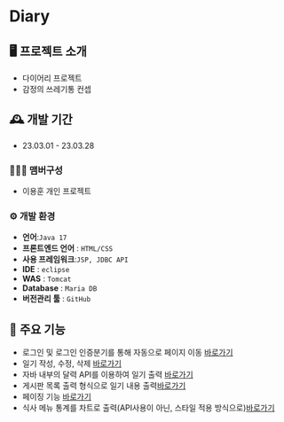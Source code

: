 
# Diary

## 🖥️ 프로젝트 소개

- 다이어리 프로젝트
- 감정의 쓰레기통 컨셉

## 🕰️ 개발 기간

-   23.03.01 - 23.03.28

### 🧑‍🤝‍🧑 맴버구성
-   이용훈 개인 프로젝트
### ⚙️ 개발 환경

-   **언어**:`Java 17`
-   **프론트엔드 언어** : `HTML/CSS`
- **사용 프레임워크**:`JSP, JDBC API`
-   **IDE**  :  `eclipse`
-   **WAS**  :  `Tomcat`
-   **Database**  :  `Maria DB`
-  **버전관리 툴**  :  `GitHub`


## 📌 주요 기능

- 로그인 및 로그인 인증분기를 통해 자동으로 페이지 이동 [바로가기](http://52.79.169.153/diary/diary.jsp)
- 일기 작성, 수정, 삭제 [바로가기](http://52.79.169.153/diary/diaryOne.jsp?diaryDate=2024-06-21)
- 자바 내부의 달력 API를 이용하여 일기 출력 [바로가기](http://52.79.169.153/diary/diaryCalendar.jsp)
- 게시판 목록 출력 형식으로 일기 내용 출력[바로가기](http://52.79.169.153/diary/diaryList.jsp)
- 페이징 기능 [바로가기](http://52.79.169.153/diary/diaryList.jsp)
- 식사 메뉴 통계를 차트로 출력(API사용이 아닌, 스타일 적용 방식으로)[바로가기](http://52.79.169.153/diary/statsLunch.jsp)

